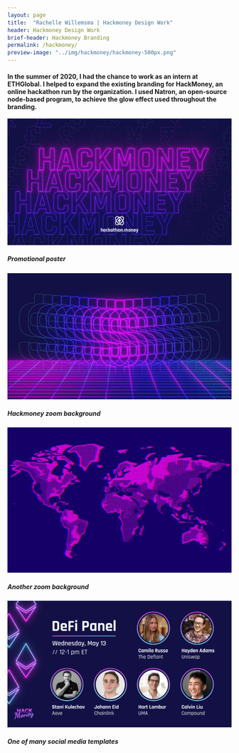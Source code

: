 ```yaml
---
layout: page
title:  "Rachelle Willemsma | Hackmoney Design Work"
header: Hackmoney Design Work
brief-header: Hackmoney Branding
permalink: /hackmoney/
preview-image: "../img/hackmoney/hackmoney-500px.png"
---
```


#### In the summer of 2020, I had the chance to work as an intern at ETHGlobal. I helped to expand the existing branding for HackMoney, an online hackathon run by the organization. I used Natron, an open-source node-based program, to achieve the glow effect used throughout the branding.

![Hackmoney Poster](../img/hackmoney/hackmoney-poster.png)

##### Promotional poster

![Hackmoney Zoom Background](../img/hackmoney/hackmoney-money.png)

##### Hackmoney zoom background

![Hackmoney Zoom Background](../img/hackmoney/hackmoney-map.jpg)

##### Another zoom background

![Social Media Template](../img/hackmoney/hackmoney-template.png)

##### One of many social media templates